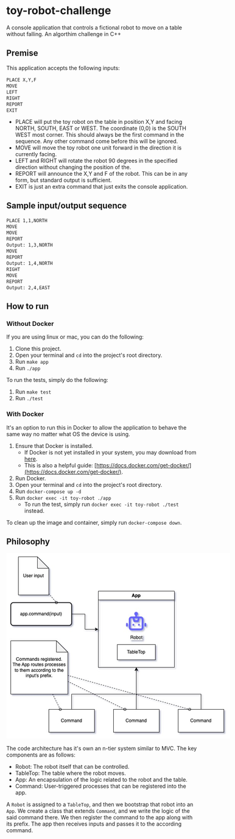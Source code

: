 # toy-robot-challenge
A console application that controls a fictional robot to move on a table without falling. An algorthim challenge in C++

## Premise

This application accepts the following inputs:
```
PLACE X,Y,F
MOVE
LEFT
RIGHT
REPORT
EXIT
```

- PLACE will put the toy robot on the table in position X,Y and facing NORTH, SOUTH, EAST or WEST. The coordinate (0,0) is the SOUTH WEST most corner. This should always be the first command in the sequence. Any other command come before this will be ignored.
- MOVE will
move the toy robot one unit forward in the direction it is currently facing.
- LEFT and RIGHT will rotate the robot 90 degrees in the specified direction without changing the position of the.
- REPORT will announce the X,Y and F of the robot. This can be in any form, but standard output is sufficient.
- EXIT is just an extra command that just exits the console application.

## Sample input/output sequence
```
PLACE 1,1,NORTH
MOVE
MOVE
REPORT
Output: 1,3,NORTH
MOVE
REPORT
Output: 1,4,NORTH
RIGHT
MOVE
REPORT
Output: 2,4,EAST
```

## How to run

### Without Docker
If you are using linux or mac, you can do the following:

1. Clone this project.
2. Open your terminal and `cd` into the project's root directory.
3. Run `make app`
4. Run `./app`

To run the tests, simply do the following:

1. Run `make test`
2. Run `./test`

### With Docker
It's an option to run this in Docker to allow the application to behave the same way no matter what OS the device is using.

1. Ensure that Docker is installed.
   - If Docker is not yet installed in your system, you may download from [here](https://www.docker.com/products/docker-desktop/).
   - This is also a helpful guide: [https://docs.docker.com/get-docker/](https://docs.docker.com/get-docker/).
2. Run Docker.
3. Open your terminal and `cd` into the project's root directory.
4. Run `docker-compose up -d`
5. Run `docker exec -it toy-robot ./app`
    - To run the test, simply run `docker exec -it toy-robot ./test` instead.

To clean up the image and container, simply run `docker-compose down`.

## Philosophy

<img src="previews/architecture.jpeg" alt="architecture" style="max-width: 588px;"/>
<br />

The code architecture has it's own an n-tier system similar to MVC. The key components are as follows:

- Robot: The robot itself that can be controlled.
- TableTop: The table where the robot moves.
- App: An encapsulation of the logic related to the robot and the table.
- Command: User-triggered processes that can be registered into the app.

A `Robot` is assigned to a `TableTop`, and then we bootstrap that robot into an `App`. We create a class that extends `Command`, and we write the logic of the said command there. We then register the command to the app along with its prefix. The app then receives inputs and passes it to the according command.
